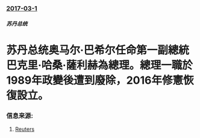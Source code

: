 ### [2017-03-1](/zh/news/2017/03/1/index.md)

##### 苏丹总统
# 苏丹总统奥马尔·巴希尔任命第一副總統巴克里·哈桑·薩利赫為總理。總理一職於1989年政變後遭到廢除，2016年修憲恢復設立。 




### 信息来源:

1. [Reuters](http://www.reuters.com/article/us-sudan-politics-idUSKBN1685KP)
